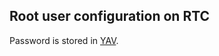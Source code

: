 ## Root user configuration on RTC
Password is stored in [YAV](https://yav.yandex-team.ru/secret/sec-01dyf8bbhrsjpbxpe7r64bjdpp/explore/versions).


